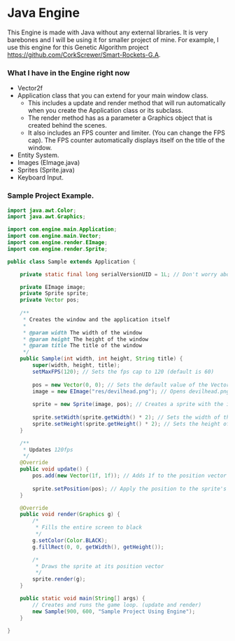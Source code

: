 # Java Engine

This Engine is made with Java without any external libraries. It is very barebones
and I will be using it for smaller project of mine. For example, I use this engine
for this Genetic Algorithm project https://github.com/CorkScrewer/Smart-Rockets-G.A.

### What I have in the Engine right now

- Vector2f
- Application class that you can extend for your main window class.
	- This includes a update and render method that will run automatically when you create the Application class or its subclass.
	- The render method has as a parameter a Graphics object that is created behind the scenes.
	- It also includes an FPS counter and limiter. (You can change the FPS cap). The FPS counter automatically displays itself on the title
	of the window.
- Entity System.
- Images (EImage.java)
- Sprites (Sprite.java)
- Keyboard Input.
	
### Sample Project Example.

``` java
import java.awt.Color;
import java.awt.Graphics;

import com.engine.main.Application;
import com.engine.main.Vector;
import com.engine.render.EImage;
import com.engine.render.Sprite;

public class Sample extends Application {

	private static final long serialVersionUID = 1L; // Don't worry about this. The project will work without it.

	private EImage image;
	private Sprite sprite;
	private Vector pos;
	
	/**
	 * Creates the window and the application itself
	 * 
	 * @param width The width of the window
	 * @param height The height of the window
	 * @param title The title of the window
	 */
	public Sample(int width, int height, String title) {
		super(width, height, title);
		setMaxFPS(120); // Sets the fps cap to 120 (default is 60)
		
		pos = new Vector(0, 0); // Sets the default value of the Vector to (0, 0)
		image = new EImage("res/devilhead.png"); // Opens devilhead.png into an EImage (from my engine)
		
		sprite = new Sprite(image, pos); // Creates a sprite with the image and a Vector(2f)
		
		sprite.setWidth(sprite.getWidth() * 2); // Sets the width of the sprite to twice its size
		sprite.setHeight(sprite.getHeight() * 2); // Sets the height of the sprite to twice its size
	}

	/**
	 * Updates 120fps
	 */
	@Override
	public void update() {
		pos.add(new Vector(1f, 1f)); // Adds 1f to the position vector (not applied to sprite as yet)
		
		sprite.setPosition(pos); // Apply the position to the sprite's position.
	}

	@Override
	public void render(Graphics g) {
		/*
		 * Fills the entire screen to black
		 */
		g.setColor(Color.BLACK);
		g.fillRect(0, 0, getWidth(), getHeight());

		/*
		 * Draws the sprite at its position vector
		 */
		sprite.render(g);
	}

	public static void main(String[] args) {
		// Creates and runs the game loop. (update and render)
		new Sample(900, 600, "Sample Project Using Engine");
	}
	
}

```
